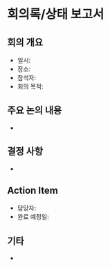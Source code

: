 # 회의록/상태 보고서

## 회의 개요
- 일시:
- 장소:
- 참석자:
- 회의 목적:

## 주요 논의 내용
- 

## 결정 사항
- 

## Action Item
- 담당자:
- 완료 예정일:

## 기타
- 
